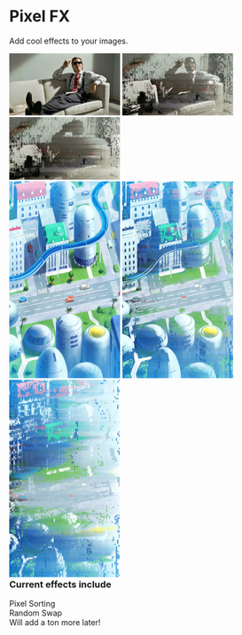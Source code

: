 # Pixel FX

Add cool effects to your images.

<div style="float: left;">
<img src="Images/bateman-before.png" width="200" />
<img src="Images/bateman-after.png" width="200" />
<img src="Images/bateman-after1.png" width="200" />
</div>

<div style="float: left;">
<img src="Images/dbz-before.png" width="200" />
<img src="Images/dbz-after.png" width="200" />
<img src="Images/dbz-after1.png" width="200" />
</div>

### Current effects include
Pixel Sorting <br>
Random Swap <br>
Will add a ton more later!
